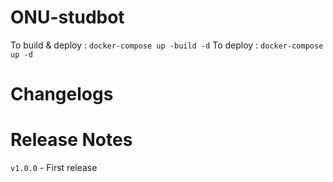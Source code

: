 # ONU-studbot
To build & deploy : `docker-compose up -build -d`
To deploy : `docker-compose up -d`

# Changelogs 

# Release Notes 
`v1.0.0` - First release
